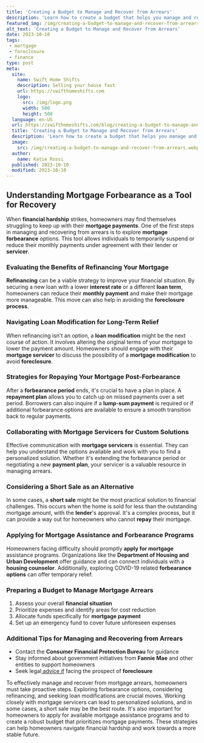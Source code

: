 ```yaml
---
title: 'Creating a Budget to Manage and Recover from Arrears'
description: 'Learn how to create a budget that helps you manage and recover from arrears. Take control of your finances and satisfy your curious mind.'
featured_img: /img/creating-a-budget-to-manage-and-recover-from-arrears.webp
alt_text: 'Creating a Budget to Manage and Recover from Arrears'
date: 2023-10-10
tags:
 - mortgage
 - foreclosure
 - finance
type: post
meta:
  site:
    name: Swift Home Shifts
    description: Selling your house fast
    url: https://swifthomeshifts.com
    logo:
      src: /img/logo.png
      width: 500
      height: 500
  language: en-US
  url: https://swifthomeshifts.com/blog/creating-a-budget-to-manage-and-recover-from-arrears
  title: 'Creating a Budget to Manage and Recover from Arrears'
  description: 'Learn how to create a budget that helps you manage and recover from arrears. Take control of your finances and satisfy your curious mind.'
  image:
    src: /img/creating-a-budget-to-manage-and-recover-from-arrears.webp
  author:
    name: Katie Rossi
  published: 2023-10-10
  modified: 2023-10-10
---
```



## Understanding Mortgage Forbearance as a Tool for Recovery

When **financial hardship** strikes, homeowners may find themselves struggling to keep up with their **mortgage payments**. One of the first steps in managing and recovering from arrears is to explore **mortgage forbearance** options. This tool allows individuals to temporarily suspend or reduce their monthly payments under agreement with their lender or **servicer**.

### Evaluating the Benefits of Refinancing Your Mortgage

**Refinancing** can be a viable strategy to improve your financial situation. By securing a new loan with a lower **interest rate** or a different **loan term**, homeowners can reduce their **monthly payment** and make their mortgage more manageable. This move can also help in avoiding the **foreclosure process**.

### Navigating Loan Modification for Long-Term Relief

When refinancing isn't an option, a **loan modification** might be the next course of action. It involves altering the original terms of your mortgage to lower the payment amount. Homeowners should engage with their **mortgage servicer** to discuss the possibility of a **mortgage modification** to avoid **foreclosure**.

### Strategies for Repaying Your Mortgage Post-Forbearance

After a **forbearance period** ends, it's crucial to have a plan in place. A **repayment plan** allows you to catch up on missed payments over a set period. Borrowers can also inquire if a **lump-sum payment** is required or if additional forbearance options are available to ensure a smooth transition back to regular payments.

### Collaborating with Mortgage Servicers for Custom Solutions

Effective communication with **mortgage servicers** is essential. They can help you understand the options available and work with you to find a personalized solution. Whether it's extending the forbearance period or negotiating a new **payment plan**, your servicer is a valuable resource in managing arrears.

### Considering a Short Sale as an Alternative

In some cases, a **short sale** might be the most practical solution to financial challenges. This occurs when the home is sold for less than the outstanding mortgage amount, with the **lender**'s approval. It's a complex process, but it can provide a way out for homeowners who cannot **repay** their mortgage.

### Applying for Mortgage Assistance and Forbearance Programs

Homeowners facing difficulty should promptly **apply for mortgage** assistance programs. Organizations like the **Department of Housing and Urban Development** offer guidance and can connect individuals with a **housing counselor**. Additionally, exploring COVID-19 related **forbearance options** can offer temporary relief.

### Preparing a Budget to Manage Mortgage Arrears

1. Assess your overall **financial situation**
2. Prioritize expenses and identify areas for cost reduction
3. Allocate funds specifically for **mortgage payment**
4. Set up an emergency fund to cover future unforeseen expenses

### Additional Tips for Managing and Recovering from Arrears
  - Contact the **Consumer Financial Protection Bureau** for guidance
  - Stay informed about government initiatives from **Fannie Mae** and other entities to support homeowners
  - Seek legal[  advice   if](https://swifthomeshifts.com/blog/government-assistance-programs-for-struggling-homeowners) facing the prospect of **foreclosure**

To effectively manage and recover from mortgage arrears, homeowners must take proactive steps. Exploring forbearance options, considering refinancing, and seeking loan modifications are crucial moves. Working closely with mortgage servicers can lead to personalized solutions, and in some cases, a short sale may be the best route. It's also important for homeowners to apply for available mortgage assistance programs and to create a robust budget that prioritizes mortgage payments. These strategies can help homeowners navigate financial hardship and work towards a more stable future.